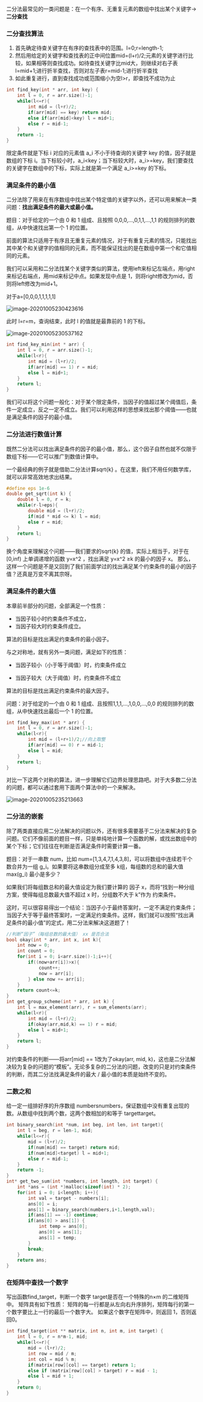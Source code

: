二分法最常见的一类问题是：在一个有序、无重复元素的数组中找出某个关键字->**二分查找**

### 二分查找算法

1. 首先确定待查关键字在有序的查找表中的范围。l=0;r=length-1;
2. 然后用给定的关键字和查找表的正中间位置mid=(l+r)/2;元素的关键字进行比较，如果相等则查找成功。如待查找关键字比mid大，则继续对右子表l=mid+1;进行折半查找，否则对左子表r=mid-1;进行折半查找
3. 如此重复进行，直到查找成功或范围缩小为空l>r，即查找不成功为止

```cpp
int find_key(int * arr, int key) {
    int l = 0, r = arr.size()-1;
    while(l<=r){
        int mid = (l+r)/2;
        if(arr[mid] == key) return mid;
        else if(arr[mid]<key) l = mid+1;
        else r = mid-1;
    }
    return -1;
}
```

限定条件就是下标 i 对应的元素值 a_i 不小于待查询的关键字 key 的值，因子就是数组的下标 i。当下标较小时，a_i<key；当下标较大时，a_i>=key，我们要查找的关键字在数组中的下标，实际上就是第一个满足 a_i>=key 的下标。

### 满足条件的最小值

二分法除了用来在有序数组中找出某个特定值的关键字以外，还可以用来解决一类问题：**找出满足条件的最大或最小值。**

题目：对于给定的一个由 0 和 1 组成、且按照 0,0,0,…,0,1,1,…,1,1 的规则排列的数组，从中快速找出第一个 1 的位置。

前面的算法只适用于有序且无重复元素的情况，对于有重复元素的情况，只能找出其中某个和关键字的值相同的元素，而不能保证找出的是在数组中第一个和它值相同的元素。

我们可以采用和二分法找某个关键字类似的算法，使用left来标记左端点，用right来标记右端点，用mid来标记中点。如果发现中点是 1，则将right修改为mid，否则将left修改为mid+1。

对于a=[0,0,0,1,1,1,1,1]

![image-20201005230423616](C:\Users\xuyingfeng\AppData\Roaming\Typora\typora-user-images\image-20201005230423616.png)

此时 l=r=m，查询结束，此时 l 的值就是最靠前的 1 的下标。

![image-20201005230537162](C:\Users\xuyingfeng\AppData\Roaming\Typora\typora-user-images\image-20201005230537162.png)

```cpp
int find_key_min(int * arr) {
    int l = 0, r = arr.size()-1;
    while(l<r){
        int mid = (l+r)/2;
        if(arr[mid] == 1) r = mid;
        else l = mid+1;
    }
    return l;
}
```

我们可以将这个问题一般化：对于某个限定条件，当因子的值超过某个阈值后，条件一定成立，反之一定不成立。我们可以利用这样的思想来找出那个阈值——也就是满足条件的因子的最小值。

### 二分法进行数值计算

既然二分法可以找出满足条件的因子的最小值，那么，这个因子自然也就不仅限于数组下标——它可以推广到数值计算中。

 一个最经典的例子就是借助二分法计算sqrt{k} 。在这里，我们不用任何数学库，就可以非常高效地求出结果。

```cpp
#define eps 1e-6
double get_sqrt(int k) {
    double l = 0, r = k;
    while(r-l>eps){
        double mid = (l+r)/2;
        if(mid * mid <= k) l = mid;
        else r = mid;
    }
    return l;
}
```

换个角度来理解这个问题——我们要求的sqrt{k} 的值，实际上相当于，对于在[0,inf) 上单调递增的函数 y=x^2 ，找出满足 y=x^2 ≥k 的最小的因子 x。 那么，这样一个问题是不是又回到了我们前面学过的找出满足某个约束条件的最小的因子值？还真是万变不离其宗呀。

### 满足条件的最大值

本章前半部分的问题，全部满足一个性质：

- 当因子较小时约束条件不成立，
- 当因子较大时约束条件成立。

算法的目标是找出满足约束条件的最小因子。 

与之对称地，就有另外一类问题，满足如下的性质： 

- 当因子较小（小于等于阈值）时，约束条件成立 

- 当因子较大（大于阈值）时，约束条件不成立 

算法的目标是找出满足约束条件的最大因子。

问题：对于给定的一个由 0 和 1 组成、且按照1,1,1,…,1,0,0,…,0,0 的规则排列的数组，从中快速找出最后一个 1 的位置。

```cpp
int find_key_max(int * arr) {
    int l = 0, r = arr.size()-1;
    while(l<r){
        int mid = (l+r+1)/2;//向上取整
        if(arr[mid] == 0) r = mid-1;
        else l = mid;
    }
    return l;
}
```

对比一下这两个对称的算法，进一步理解它们边界处理思路吧。对于大多数二分法的问题，都可以通过套用下面两个算法中的一个来解决。

![image-20201005235213663](https://i.loli.net/2020/10/05/RcxwyM7XQatD6VJ.png)

### 二分法的嵌套

除了两类直接应用二分法解决的问题以外，还有很多需要基于二分法来解决的复杂问题。它们不像前面的题目一样，只是单纯地计算一个函数的解，或找出数组中的某个下标；它们往往在判断是否满足条件时需要计算一番。

题目：对于一串数 num，比如 num=[1,3,4,7,1,4,3,8]，可以将数组中连续若干个数合并为一组 g_i。如果要将这串数组分成至多 k组，每组数的总和的最大值 max(g_i) 最小是多少？

如果我们将每组数总和的最大值设定为我们要计算的 因子 x，而将“找到一种分组方案，使得每组总数最大值不超过 x 时，分组数不大于 k”作为 约束条件。

这时，可以很容易得出一个结论：当因子小于最终答案时，一定不满足约束条件；当因子大于等于最终答案时，一定满足约束条件。这样，我们就可以按照“找出满足条件的最小值”的定式，用二分法来解决这道题了！

```cpp
//判断“因子”（每组总数的最大值） xx 是否合法
bool okay(int * arr, int x, int k){
    int now = 0;
    int count = 0;
    for(int i = 0; i<arr.size()-1;i++){
        if((now+arr[i])>x){
            count++;
            now = arr[i];
        } else now += arr[i];
    }
    return count<=k;
}
int get_group_scheme(int * arr, int k) {
    int l = max_element(arr), r = sum_elements(arr);
    while(l<r){
        int mid = (l+r)/2;
        if(okay(arr,mid,k) == 1) r = mid;
        else l = mid+1;
    }
    return l;
}
```

对约束条件的判断——将arr[mid] == 1改为了okay(arr, mid, k)，这也是二分法解决较为复杂的问题的“模板”。无论多复杂的二分法的问题，改变的只是对约束条件的判断，而其二分法找满足条件的最大 / 最小值的本质是始终不变的。

### 二数之和

给一定一组排好序的升序数组 numbersnumbers，保证数组中没有重复出现的数。从数组中找到两个数，这两个数相加的和等于 targettarget。

```cpp
int binary_search(int *num, int beg, int len, int target){
    int l = beg, r = len-1, mid;
    while(l<=r){
        mid = (l+r)/2;
        if(num[mid] == target) return mid;
        if(num[mid]<target) l = mid+1;
        else r = mid-1;
    }
    return -1;
}
int* get_two_sum(int *numbers, int length, int target) {
	int *ans = (int *)malloc(sizeof(int) * 2);
    for(int i = 0; i<length; i++){
        int val = target - numbers[i];
        ans[0] = i;
        ans[1] = binary_search(numbers,i+1,length,val);
        if(ans[1] == -1) continue;
        if(ans[0] > ans[1]) {
            int temp = ans[0];
            ans[0] = ans[1];
            ans[1] = temp;
        }
        break;
    }
    return ans;
}
```

### 在矩阵中查找一个数字

写出函数find_target，判断一个数字 target是否在一个特殊的n×m 的二维矩阵中。 矩阵具有如下性质： 矩阵的每一行都是从左向右升序排列，矩阵每行的第一个数字要比上一行的最后一个数字大。 如果这个数字在矩阵中，则返回 1，否则返回0。

```c
int find_target(int ** matrix, int n, int m, int target) {
	int l = 0, r = n*m-1, mid;
    while(l<=r){
        mid = (l+r)/2;
        int row = mid / m; 
        int col = mid % m;
        if(matrix[row][col] == target) return 1;
        else if (matrix[row][col] > target) r = mid - 1;
        else l = mid + 1;
    }
    return 0;
}
```